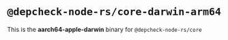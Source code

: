 # `@depcheck-node-rs/core-darwin-arm64`

This is the **aarch64-apple-darwin** binary for `@depcheck-node-rs/core`
